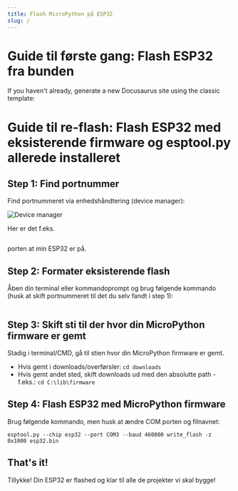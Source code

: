 ```yaml
---
title: Flash MicroPython på ESP32
slug: /
---
```


# Guide til første gang: Flash ESP32 fra bunden

If you haven't already, generate a new Docusaurus site using the classic template:

# Guide til re-flash: Flash ESP32 med eksisterende firmware og esptool.py allerede installeret

## Step 1: Find portnummer

Find portnummeret via enhedshåndtering (device manager):

![Device manager](https://i.imgur.com/6xwUbby.png)

Her er det f.eks. 
```COM3
```
 porten at min ESP32 er på.

## Step 2: Formater eksisterende flash

Åben din terminal eller kommandoprompt og brug følgende kommando (husk at skift portnummeret til det du selv fandt i step 1):

```esptool.py --chip esp32 --port COM3 erase_flash
```

## Step 3: Skift sti til der hvor din MicroPython firmware er gemt

Stadig i terminal/CMD, gå til stien hvor din MicroPython firmware er gemt. 

* Hvis gemt i downloads/overførsler:
    ```cd downloads```
* Hvis gemt andet sted, skift downloads ud med den absolutte path - f.eks.:
    ```cd C:\lib\firmware```

## Step 4: Flash ESP32 med MicroPython firmware

Brug følgende kommando, men husk at ændre COM porten og filnavnet:

```esptool.py --chip esp32 --port COM3 --baud 460800 write_flash -z 0x1000 esp32.bin```

## That's it!

Tillykke! Din ESP32 er flashed og klar til alle de projekter vi skal bygge!
